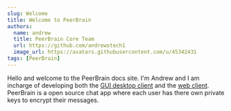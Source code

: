 ```yaml
---
slug: Welcome
title: Welcome to PeerBrain
authors:
  name: andrew
  title: PeerBrain Core Team
  url: https://github.com/andrewstech1
  image_url: https://avatars.githubusercontent.com/u/45342431
tags: [PeerBrain]
---
```


Hello and welcome to the PeerBrain docs site. I'm Andrew and I am incharge of developing both the [GUI desktop client](https://github.com/PeerBrain/gui-client) and the [web client](https://github.com/PeerBrain/web-client). PeerBrain is a open source chat app where each user has there own private keys to encrypt their messages.
